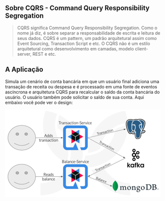 ## Sobre CQRS - Command Query Responsibility Segregation
> CQRS significa Command Query Responsibility Segregation. Como o nome já diz, é sobre separar a responsabilidade de escrita e leitura de seus dados.
> CQRS é um pattern, um padrão arquitetural assim como Event Sourcing, Transaction Script e etc. O CQRS não é um estilo arquitetural como desenvolvimento em camadas, modelo client-server, REST e etc.

## A Aplicação
Simula um cenário de conta bancária em que um usuário final adiciona uma transação de receita ou despesa e é processado em uma fonte de eventos ascíncrona e arquitetura CQRS para recalcular o saldo da conta bancária do usuário. O usuário também pode solicitar o saldo de sua conta. Aqui embaixo você pode ver o design:

![Design](/images/design.png)